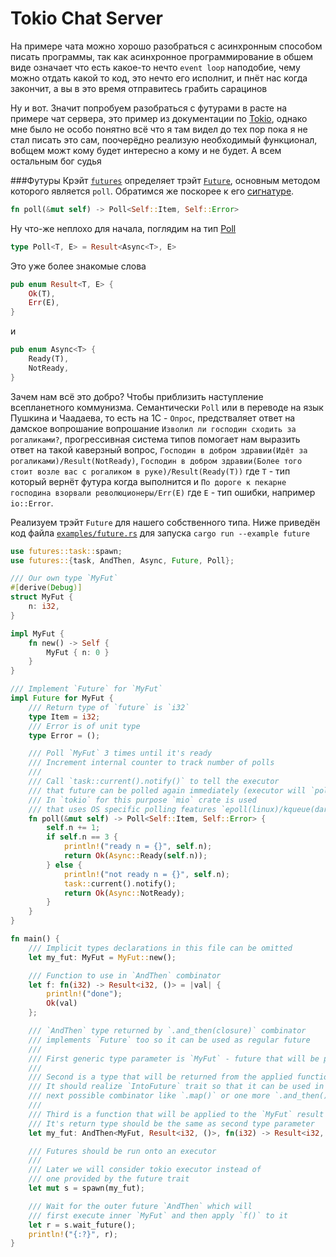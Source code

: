 # Tokio Chat Server

На примере чата можно хорошо разобраться с асинхронным способом писать программы, так как асинхронное программирование в обшем виде означает что есть какое-то нечто `event loop` наподобие, чему можно отдать какой то код, это нечто его исполнит, и пнёт нас когда закончит, а вы в это время отправитесь грабить сарацинов

Ну и вот. Значит попробуем разобраться с футурами в расте на примере чат сервера, это пример из документации по [Tokio](https://tokio.rs/docs/going-deeper/chat/), однако мне было не особо понятно всё что я там видел до тех пор пока я не стал писать это сам, поочерёдно реализую необходимый функционал, вобщем можт кому будет интересно а кому и не будет. А всем остальным бог судья

###Футуры
Крэйт [`futures`](https://docs.rs/futures/0.1.28/futures/) определяет трэйт [`Future`](https://docs.rs/futures/0.1.28/futures/future/trait.Future.html), основным методом которого является `poll`. Обратимся же поскорее к его [сигнатуре](https://docs.rs/futures/0.1.28/futures/future/trait.Future.html#required-methods).
```rust
fn poll(&mut self) -> Poll<Self::Item, Self::Error>
```

Ну что-же неплохо для начала, поглядим на тип [Poll](https://docs.rs/futures/0.1.28/futures/type.Poll.html)

```rust
type Poll<T, E> = Result<Async<T>, E>
```
Это уже более знакомые слова
```rust
pub enum Result<T, E> {
    Ok(T),
    Err(E),
}
```
и
```rust
pub enum Async<T> {
    Ready(T),
    NotReady,
}
```
Зачем нам всё это добро? Чтобы приблизить наступление всепланетного коммунизма.
Семантически `Poll` или в переводе на язык Пушкина и Чаадаева, то есть на 1С - `Опрос`, предстваляет ответ на дамское вопрошание вопрошание `Изволил ли господин сходить за рогаликами?`, прогрессивная система типов помогает нам выразить ответ на такой каверзный вопрос, `Господин в добром здравии(Идёт за рогаликами)/Result(NotReady)`, `Господин в добром здравии(Более того стоит возле вас с рогаликом в руке)/Result(Ready(T))` где `T` - тип который вернёт футура когда выполнится и `По дороге к пекарне господина взорвали революционеры/Err(E)` где `E` - тип ошибки, например `io::Error`.

Реализуем трэйт `Future` для нашего собственного типа. Ниже приведён код файла [`examples/future.rs`](examples/future.rs) для запуска `cargo run --example future`
```rust
use futures::task::spawn;
use futures::{task, AndThen, Async, Future, Poll};

/// Our own type `MyFut`
#[derive(Debug)]
struct MyFut {
    n: i32,
}

impl MyFut {
    fn new() -> Self {
        MyFut { n: 0 }
    }
}

/// Implement `Future` for `MyFut`
impl Future for MyFut {
    /// Return type of `future` is `i32`
    type Item = i32;
    /// Error is of unit type
    type Error = ();

    /// Poll `MyFut` 3 times until it's ready
    /// Increment internal counter to track number of polls
    ///
    /// Call `task::current().notify()` to tell the executor
    /// that future can be polled again immediately (executor will `poll` it again).
    /// In `tokio` for this purpose `mio` crate is used
    /// that uses OS specific polling features `epoll(linux)/kqueue(darwin)/iocp(windows)`
    fn poll(&mut self) -> Poll<Self::Item, Self::Error> {
        self.n += 1;
        if self.n == 3 {
            println!("ready n = {}", self.n);
            return Ok(Async::Ready(self.n));
        } else {
            println!("not ready n = {}", self.n);
            task::current().notify();
            return Ok(Async::NotReady);
        }
    }
}

fn main() {
    /// Implicit types declarations in this file can be omitted
    let my_fut: MyFut = MyFut::new();

    /// Function to use in `AndThen` combinator
    let f: fn(i32) -> Result<i32, ()> = |val| {
        println!("done");
        Ok(val)
    };

    /// `AndThen` type returned by `.and_then(closure)` combinator
    /// implements `Future` too so it can be used as regular future
    ///
    /// First generic type parameter is `MyFut` - future that will be polled first
    ///
    /// Second is a type that will be returned from the applied function
    /// It should realize `IntoFuture` trait so that it can be used in
    /// next possible combinator like `.map()` or one more `.and_then()`
    ///
    /// Third is a function that will be applied to the `MyFut` result
    /// It's return type should be the same as second type parameter
    let my_fut: AndThen<MyFut, Result<i32, ()>, fn(i32) -> Result<i32, ()>> = my_fut.and_then(f);

    /// Futures should be run onto an executor
    ///
    /// Later we will consider tokio executor instead of
    /// one provided by the future trait
    let mut s = spawn(my_fut);

    /// Wait for the outer future `AndThen` which will
    /// first execute inner `MyFut` and then apply `f()` to it
    let r = s.wait_future();
    println!("{:?}", r);
}
```

 
